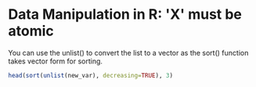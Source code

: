 # Data Manipulation in R: 'X' must be atomic

You can use the unlist() to convert the list to a vector as the sort() function takes vector form for sorting.

```R
head(sort(unlist(new_var), decreasing=TRUE), 3)
```
